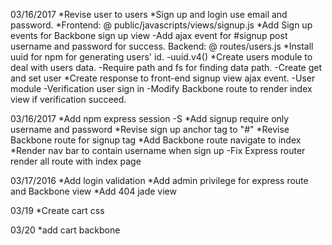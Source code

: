 03/16/2017
*Revise user to users
*Sign up and login use email and password.
*Frontend: @ public/javascripts/views/signup.js
	*Add Sign up events for Backbone sign up view
		-Add ajax event for #signup post username and password for success.
Backend: @ routes/users.js
	*Install uuid for npm for generating users' id.
		-uuid.v4()
	*Create users module to deal with users data.
		-Require path and fs for finding data path.
		-Create get and set user
	*Create response to front-end signup view ajax event.
		-User module
		-Verification user sign in
		-Modify Backbone route to render index view if verification succeed.

03/16/2017
*Add npm express session -S
*Add signup require only username and password
*Revise sign up anchor tag to "#"
*Revise Backbone route for signup tag
*Add Backbone route navigate to index
*Render nav bar to contain username when sign up
	-Fix Express router render all route with index page

03/17/2016
*Add login validation
*Add admin privilege for express route and Backbone view
*Add 404 jade view

03/19
*Create cart css

03/20
*add cart backbone